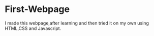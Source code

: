 # First-Webpage
I made this webpage,after learning and then tried it on my own using HTML,CSS and Javascript.
